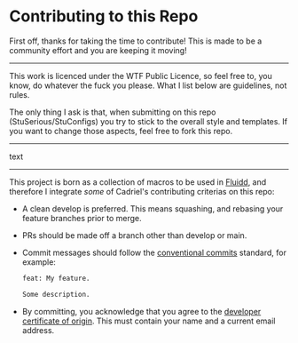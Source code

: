 # Contributing to this Repo

First off, thanks for taking the time to contribute! This is made to be a community effort and you are keeping it moving!

---

This work is licenced under the WTF Public Licence, so feel free to, you know, do whatever the fuck you please. What I list below are guidelines, not rules.

The only thing I ask is that, when submitting on this repo (StuSerious/StuConfigs) you try to stick to the overall style and templates. If you want to change those aspects, feel free to fork this repo.

---

text

---

This project is born as a collection of macros to be used in [Fluidd](https://github.com/cadriel/fluidd), and therefore I integrate *some* of Cadriel's contributing criterias on this repo:

- A clean develop is preferred. This means squashing, and rebasing your feature branches prior to merge.
- PRs should be made off a branch other than develop or main.
- Commit messages should follow the [conventional commits](https://www.conventionalcommits.org/en/v1.0.0/) standard, for example:

  ```sh
  feat: My feature.

  Some description.
  ```

- By committing, you acknowledge that you agree to the [developer certificate of origin](.github/developer-certificate-of-origin).
This must contain your name and a current email address.
